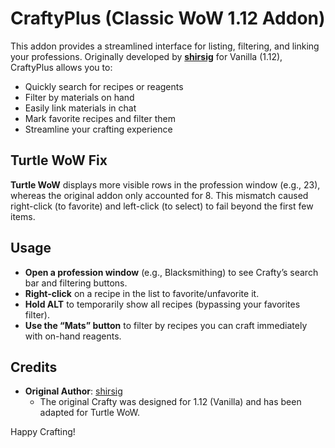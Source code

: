 # CraftyPlus (Classic WoW 1.12 Addon)

This addon provides a streamlined interface for listing, filtering, and linking your professions. Originally developed by **[shirsig](https://github.com/shirsig/crafty)** for Vanilla (1.12), CraftyPlus allows you to:

- Quickly search for recipes or reagents  
- Filter by materials on hand  
- Easily link materials in chat  
- Mark favorite recipes and filter them  
- Streamline your crafting experience  

## Turtle WoW Fix

**Turtle WoW** displays more visible rows in the profession window (e.g., 23), whereas the original addon only accounted for 8. This mismatch caused right-click (to favorite) and left-click (to select) to fail beyond the first few items.  

## Usage

- **Open a profession window** (e.g., Blacksmithing) to see Crafty’s search bar and filtering buttons.  
- **Right-click** on a recipe in the list to favorite/unfavorite it.  
- **Hold ALT** to temporarily show all recipes (bypassing your favorites filter).  
- **Use the “Mats” button** to filter by recipes you can craft immediately with on-hand reagents.

## Credits

- **Original Author**: [shirsig](https://github.com/shirsig/crafty)  
  - The original Crafty was designed for 1.12 (Vanilla) and has been adapted for Turtle WoW.  

Happy Crafting!
